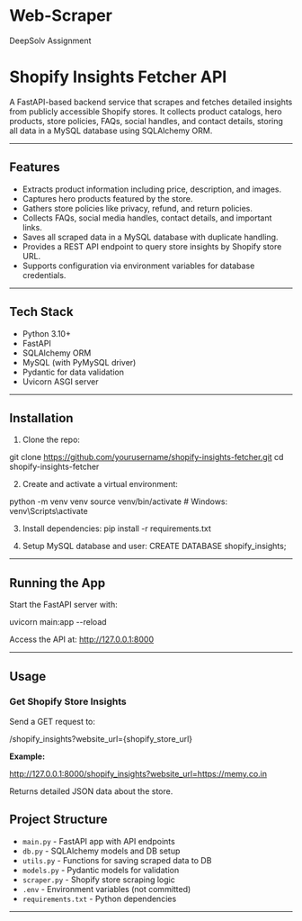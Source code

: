 # Web-Scraper
DeepSolv Assignment
# Shopify Insights Fetcher API

A FastAPI-based backend service that scrapes and fetches detailed insights from publicly accessible Shopify stores. It collects product catalogs, hero products, store policies, FAQs, social handles, and contact details, storing all data in a MySQL database using SQLAlchemy ORM.

---

## Features

- Extracts product information including price, description, and images.
- Captures hero products featured by the store.
- Gathers store policies like privacy, refund, and return policies.
- Collects FAQs, social media handles, contact details, and important links.
- Saves all scraped data in a MySQL database with duplicate handling.
- Provides a REST API endpoint to query store insights by Shopify store URL.
- Supports configuration via environment variables for database credentials.

---

## Tech Stack

- Python 3.10+
- FastAPI
- SQLAlchemy ORM
- MySQL (with PyMySQL driver)
- Pydantic for data validation
- Uvicorn ASGI server

---

## Installation
1. Clone the repo:

git clone https://github.com/yourusername/shopify-insights-fetcher.git
cd shopify-insights-fetcher

2. Create and activate a virtual environment:

python -m venv venv
source venv/bin/activate # Windows: venv\Scripts\activate

3. Install dependencies:
pip install -r requirements.txt


4. Setup MySQL database and user:
CREATE DATABASE shopify_insights;

---

## Running the App

Start the FastAPI server with:

uvicorn main:app --reload

Access the API at:
http://127.0.0.1:8000

---

## Usage

### Get Shopify Store Insights

Send a GET request to:

/shopify_insights?website_url={shopify_store_url}

**Example:**

http://127.0.0.1:8000/shopify_insights?website_url=https://memy.co.in

Returns detailed JSON data about the store.

## Project Structure

- `main.py` - FastAPI app with API endpoints
- `db.py` - SQLAlchemy models and DB setup
- `utils.py` - Functions for saving scraped data to DB
- `models.py` - Pydantic models for validation
- `scraper.py` - Shopify store scraping logic
- `.env` - Environment variables (not committed)
- `requirements.txt` - Python dependencies

---
